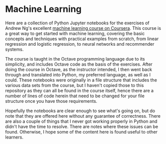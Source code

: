 # Machine Learning
Here are a collection of Python Jupyter notebooks for the exercises of Andrew Ng's excellent [machine learning course on Coursera](https://www.coursera.org/learn/machine-learning). This course is a great way to get started with machine learning, covering the basic concepts and techniques with practical examples from scratch, from linear regression and logistic regression, to neural networks and recommender systems.

The course is taught in the Octave programming language due to its simplicity, and includes Octave code as the basis of the exercises. After doing the course in Octave, as the instructor intended, I then went back through and translated into Python, my preferred language, as well as I could. These notebooks were originally in a file structure that includes the various data sets from the course, but I haven't copied those to this repository as they can all be found in the course itself, hence there are a number of lines of code herein that need to be changed for your file structure once you have those requirements.

Hopefully the notebooks are clear enough to see what's going on, but do note that they are offered here without any guarantee of correctness. There are also a couple of things that I never got working properly in Python and didn't have the time to resolve. There are notes where these issues can be found. Otherwise, I hope some of the content here is found useful to other learners.
